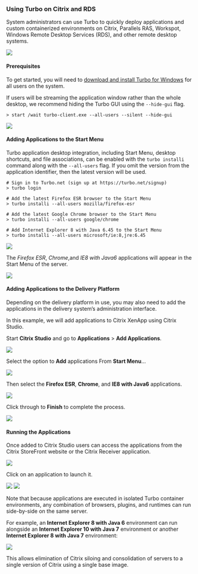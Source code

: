 ### Using Turbo on Citrix and RDS

System administrators can use Turbo to quickly deploy applications and custom containerized environments on Citrix, Parallels RAS, Workspot, Windows Remote Desktop Services (RDS), and other remote desktop systems.

![](/docs/getting_started/administrators/citrix-apps-receiver-ie-side-by-side-ie.png)

#### Prerequisites

To get started, you will need to [download and install Turbo for Windows](https://turbo.net/downloads) for all users on the system.

If users will be streaming the application window rather than the whole desktop, we recommend hiding the Turbo GUI using the `--hide-gui` flag.

```
> start /wait turbo-client.exe --all-users --silent --hide-gui
```

![](/docs/getting_started/administrators/install-1.png)

#### Adding Applications to the Start Menu

Turbo application desktop integration, including Start Menu, desktop shortcuts, and file associations, can be enabled with the `turbo installi` command along with the `--all-users` flag. If you omit the version from the application identifier, then the latest version will be used.

```
# Sign in to Turbo.net (sign up at https://turbo.net/signup)
> turbo login 

# Add the latest Firefox ESR browser to the Start Menu
> turbo installi --all-users mozilla/firefox-esr

# Add the latest Google Chrome browser to the Start Menu
> turbo installi --all-users google/chrome

# Add Internet Explorer 8 with Java 6.45 to the Start Menu
> turbo installi --all-users microsoft/ie:8,jre:6.45
```

![](/docs/getting_started/administrators/installi-command.png)

The *Firefox ESR*, *Chrome*,and *IE8 with Java6* applications will appear in the Start Menu of the server.

![](/docs/getting_started/administrators/installi-apps-in-start-bar.png)

#### Adding Applications to the Delivery Platform

Depending on the delivery platform in use, you may also need to add the applications in the delivery system’s administration interface.

In this example, we will add applications to Citrix XenApp using Citrix Studio.

Start **Citrix Studio** and go to **Applications** > **Add Applications**.

![](/docs/getting_started/administrators/citrix-studio-apps.png)

Select the option to **Add** applications From **Start Menu**…

![](/docs/getting_started/administrators/citrix-studio-add-apps-from-start-menu.png)

Then select the **Firefox ESR**, **Chrome**, and **IE8 with Java6** applications.

![](/docs/getting_started/administrators/citrix-studio-add-apps-from-start-menu-select-apps.png)

Click through to **Finish** to complete the process.

![](/docs/getting_started/administrators/citrix-studio-apps-added.png)

#### Running the Applications

Once added to Citrix Studio users can access the applications from the  Citrix StoreFront website or the Citrix Receiver application.

![](/docs/getting_started/administrators/citrix-apps-web.png)

Click on an application to launch it.

![](/docs/getting_started/administrators/citrix-apps-web-launched.png)
![](/docs/getting_started/administrators/citrix-apps-receiver-ie-side-by-side.png)

Note that because applications are executed in isolated Turbo container environments, any combination of browsers, plugins, and runtimes can run side-by-side on the same server.

For example, an **Internet Explorer 8 with Java 6** environment can run alongside an **Internet Explorer 10 with Java 7** environment or another **Internet Explorer 8 with Java 7** environment:

![](/docs/getting_started/administrators/citrix-apps-receiver-ie-side-by-side-ie.png)

This allows elimination of Citrix siloing and consolidation of servers to a single version of Citrix using a single base image.